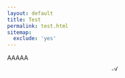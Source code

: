 ```yaml
---
layout: default
title: Test
permalink: test.html
sitemap: 
  exclude: 'yes' 
---
```



AAAAA $$\mathcal{A}$$
